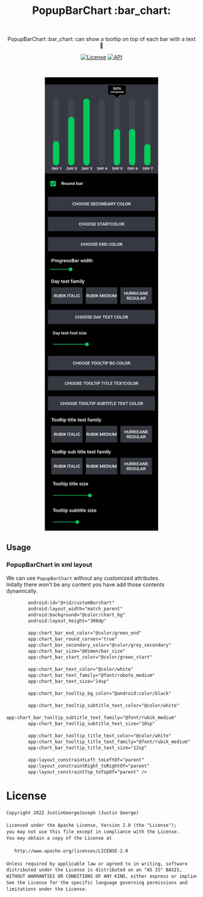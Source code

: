 <h1 align="center">PopupBarChart :bar_chart: </h1></br>
<p align="center">
PopupBarChart :bar_chart: can show a tooltip on top of each bar with a text🤩
</p>

<p align="center">
  <a href="https://opensource.org/licenses/Apache-2.0"><img alt="License" src="https://img.shields.io/badge/License-Apache%202.0-blue.svg"/></a>
  <a href="https://android-arsenal.com/api?level=21"><img alt="API" src="https://img.shields.io/badge/API-21%2B-brightgreen.svg?style=flat"/></a>
</p> <br>

<p align="center">
<img src="/demo/popup_bar_chart.jpg" width="300" height="1200"/>
</p>

## Usage
### PopupBarChart in xml layout
We can use `PopupBarChart` without any customized attributes.<br>
Initally there won't be any content you have add those contents dynamically.

```    <com.justin.popupbarchart.PopupBarChart
        android:id="@+id/customBarchart"
        android:layout_width="match_parent"
        android:background="@color/chart_bg"
        android:layout_height="300dp"

        app:chart_bar_end_color="@color/green_end"
        app:chart_bar_round_corner="true"
        app:chart_bar_secondary_color="@color/grey_secondary"
        app:chart_bar_size="@dimen/bar_size"
        app:chart_bar_start_color="@color/green_start"

        app:chart_bar_text_color="@color/white"
        app:chart_bar_text_family="@font/roboto_medium"
        app:chart_bar_text_size="14sp"

        app:chart_bar_tooltip_bg_color="@android:color/black"

        app:chart_bar_tooltip_subtitle_text_color="@color/white"
        app:chart_bar_tooltip_subtitle_text_family="@font/rubik_medium"
        app:chart_bar_tooltip_subtitle_text_size="10sp"

        app:chart_bar_tooltip_title_text_color="@color/white"
        app:chart_bar_tooltip_title_text_family="@font/rubik_medium"
        app:chart_bar_tooltip_title_text_size="12sp"

        app:layout_constraintLeft_toLeftOf="parent"
        app:layout_constraintRight_toRightOf="parent"
        app:layout_constraintTop_toTopOf="parent" />
```


# License
```xml
Copyright 2022 JustinGeorgeJoseph (Justin George)

Licensed under the Apache License, Version 2.0 (the "License");
you may not use this file except in compliance with the License.
You may obtain a copy of the License at

   http://www.apache.org/licenses/LICENSE-2.0

Unless required by applicable law or agreed to in writing, software
distributed under the License is distributed on an "AS IS" BASIS,
WITHOUT WARRANTIES OR CONDITIONS OF ANY KIND, either express or implied.
See the License for the specific language governing permissions and
limitations under the License.
```
